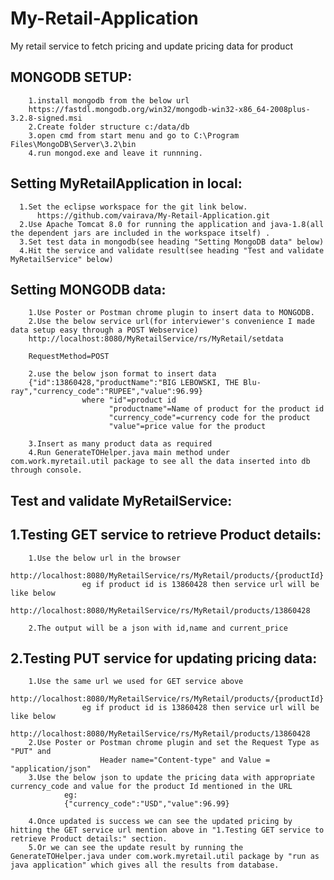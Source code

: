 # My-Retail-Application
My retail service to fetch pricing and update pricing data for product

MONGODB SETUP:
--------------
        1.install mongodb from the below url
        https://fastdl.mongodb.org/win32/mongodb-win32-x86_64-2008plus-3.2.8-signed.msi
        2.Create folder structure c:/data/db
        3.open cmd from start menu and go to C:\Program Files\MongoDB\Server\3.2\bin
        4.run mongod.exe and leave it runnning.

Setting MyRetailApplication in local:
--------------------------------------

      1.Set the eclipse workspace for the git link below.
          https://github.com/vairava/My-Retail-Application.git
      2.Use Apache Tomcat 8.0 for running the application and java-1.8(all the dependent jars are included in the workspace itself) .
      3.Set test data in mongodb(see heading "Setting MongoDB data" below)
      4.Hit the service and validate result(see heading "Test and validate MyRetailService" below)

Setting MONGODB data:
----------------------------
        1.Use Poster or Postman chrome plugin to insert data to MONGODB.
        2.Use the below service url(for interviewer's convenience I made data setup easy through a POST Webservice)
        http://localhost:8080/MyRetailService/rs/MyRetail/setdata
        
        RequestMethod=POST
        
        2.use the below json format to insert data
        {"id":13860428,"productName":"BIG LEBOWSKI, THE Blu-ray","currency_code":"RUPEE","value":96.99}
        			where "id"=product id
        				  "productname"=Name of product for the product id
        				  "currency_code"=currency code for the product
        				  "value"=price value for the product
        				  
        3.Insert as many product data as required
        4.Run GenerateTOHelper.java main method under com.work.myretail.util package to see all the data inserted into db through console.

Test and validate MyRetailService:
---------------------------------
 1.Testing GET service to retrieve Product details:
 ---------------------------------------------------
    	1.Use the below url in the browser
    			http://localhost:8080/MyRetailService/rs/MyRetail/products/{productId}
    				eg if product id is 13860428 then service url will be like below
    				http://localhost:8080/MyRetailService/rs/MyRetail/products/13860428
    				
    	2.The output will be a json with id,name and current_price
	
 2.Testing PUT service for updating pricing data:
 -----------------------------------------------
        1.Use the same url we used for GET service above
      	http://localhost:8080/MyRetailService/rs/MyRetail/products/{productId}
      				eg if product id is 13860428 then service url will be like below
      				http://localhost:8080/MyRetailService/rs/MyRetail/products/13860428
        2.Use Poster or Postman chrome plugin and set the Request Type as "PUT" and 
        				Header name="Content-type" and Value = "application/json"
        3.Use the below json to update the pricing data with appropriate currency_code and value for the product Id mentioned in the URL
        		eg:
        		{"currency_code":"USD","value":96.99}
	
        4.Once updated is success we can see the updated pricing by hitting the GET service url mention above in "1.Testing GET service to retrieve Product details:" section.
        5.Or we can see the update result by running the GenerateTOHelper.java under com.work.myretail.util package by "run as java application" which gives all the results from database.


